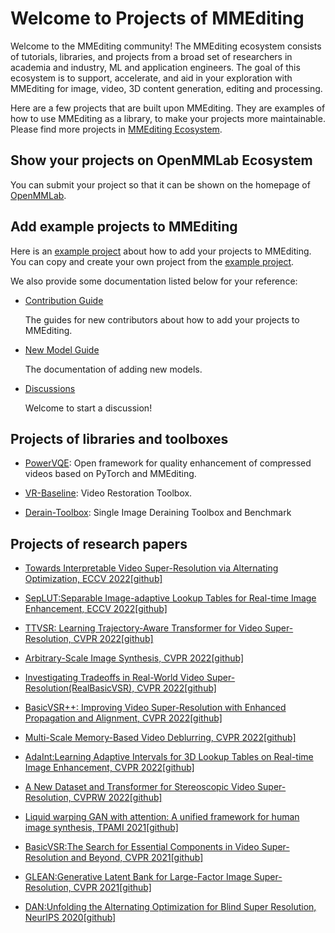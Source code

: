 # Welcome to Projects of MMEditing

Welcome to the MMEditing community! 
The MMEditing ecosystem consists of tutorials, libraries, and projects from a broad set of researchers in academia and industry, ML and application engineers. 
The goal of this ecosystem is to support, accelerate, and aid in your exploration with MMEditing for image, video, 3D content generation, editing and processing.

Here are a few projects that are built upon MMEditing. They are examples of how to use MMEditing as a library, to make your projects more maintainable.
Please find more projects in [MMEditing Ecosystem](https://openmmlab.com/ecosystem). 


## Show your projects on OpenMMLab Ecosystem 

You can submit your project so that it can be shown on the homepage of [OpenMMLab](https://openmmlab.com/ecosystem).


## Add example projects to MMEditing 

Here is an [example project](./example_project) about how to add your projects to MMEditing. 
You can copy and create your own project from the [example project](./example_project).

We also provide some documentation listed below for your reference:

- [Contribution Guide](https://mmediting.readthedocs.io/en/dev-1.x/community/contributing.html)

  The guides for new contributors about how to add your projects to MMEditing.

- [New Model Guide](https://mmediting.readthedocs.io/en/dev-1.x/howto/models.html)

  The documentation of adding new models.

- [Discussions](https://github.com/open-mmlab/mmediting/discussions)

  Welcome to start a discussion!


## Projects of libraries and toolboxes 

- [PowerVQE](https://github.com/ryanxingql/powervqe): Open framework for quality enhancement of compressed videos based on PyTorch and MMEditing.

- [VR-Baseline](https://github.com/linjing7/VR-Baseline): Video Restoration Toolbox.

- [Derain-Toolbox](https://github.com/biubiubiiu/derain-toolbox): Single Image Deraining Toolbox and Benchmark


## Projects of research papers

- [Towards Interpretable Video Super-Resolution via Alternating Optimization, ECCV 2022](https://arxiv.org/abs/2207.10765)[\[github\]](https://github.com/caojiezhang/DAVSR)

- [SepLUT:Separable Image-adaptive Lookup Tables for Real-time Image Enhancement, ECCV 2022](https://arxiv.org/abs/2207.08351)[\[github\]](https://github.com/ImCharlesY/SepLUT)

- [TTVSR: Learning Trajectory-Aware Transformer for Video Super-Resolution, CVPR 2022](https://arxiv.org/abs/2204.04216)[\[github\]](https://github.com/researchmm/TTVSR)

- [Arbitrary-Scale Image Synthesis, CVPR 2022](https://arxiv.org/pdf/2204.02273.pdf)[\[github\]](https://github.com/vglsd/ScaleParty)

- [Investigating Tradeoffs in Real-World Video Super-Resolution(RealBasicVSR), CVPR 2022](https://arxiv.org/abs/2111.12704)[\[github\]](https://github.com/ckkelvinchan/RealBasicVSR)

- [BasicVSR++: Improving Video Super-Resolution with Enhanced Propagation and Alignment, CVPR 2022](https://arxiv.org/abs/2104.13371)[\[github\]](https://github.com/ckkelvinchan/BasicVSR_PlusPlus)

- [Multi-Scale Memory-Based Video Deblurring, CVPR 2022](https://arxiv.org/abs/2204.02977)[\[github\]](https://github.com/jibo27/MemDeblur)

- [AdaInt:Learning Adaptive Intervals for 3D Lookup Tables on Real-time Image Enhancement, CVPR 2022](https://arxiv.org/abs/2204.13983)[\[github\]](https://github.com/ImCharlesY/AdaInt)

- [A New Dataset and Transformer for Stereoscopic Video Super-Resolution, CVPRW 2022](https://openaccess.thecvf.com/content/CVPR2022W/NTIRE/papers/Imani_A_New_Dataset_and_Transformer_for_Stereoscopic_Video_Super-Resolution_CVPRW_2022_paper.pdf)[\[github\]](https://github.com/H-deep/Trans-SVSR)

- [Liquid warping GAN with attention: A unified framework for human image synthesis, TPAMI 2021](https://arxiv.org/pdf/2011.09055.pdf)[\[github\]](https://github.com/iPERDance/iPERCore)

- [BasicVSR:The Search for Essential Components in Video Super-Resolution and Beyond, CVPR 2021](https://arxiv.org/abs/2012.02181)[\[github\]](https://github.com/ckkelvinchan/BasicVSR-IconVSR)

- [GLEAN:Generative Latent Bank for Large-Factor Image Super-Resolution, CVPR 2021](https://arxiv.org/abs/2012.00739)[\[github\]](https://github.com/ckkelvinchan/GLEAN)

- [DAN:Unfolding the Alternating Optimization for Blind Super Resolution, NeurIPS 2020](https://arxiv.org/abs/2010.02631v4)[\[github\]](https://github.com/AlexZou14/DAN-Basd-on-Openmmlab)
